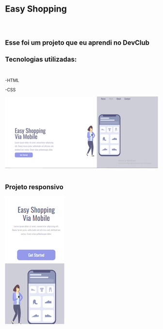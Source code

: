 <h1>Easy Shopping</h1>
<br>
<br>
<h2>Esse foi um projeto que eu aprendi no DevClub</h2>

<h2>Tecnologias utilizadas:</h2>
<br>

  <p>-HTML</p>
  <p>-CSS</p>

<img src ="https://raw.githubusercontent.com/josuevyctor/JosueDEVCODE/76976cb6e2c6cd72d7d20439f37ebb6ba50b5884/Meu%20projeto%20responsivo/assets/print%20readme.png">
<br>
<br>
<h2>Projeto responsivo</h2>
<img src="https://raw.githubusercontent.com/josuevyctor/JosueDEVCODE/76976cb6e2c6cd72d7d20439f37ebb6ba50b5884/Meu%20projeto%20responsivo/assets/print%20mobile.png">
